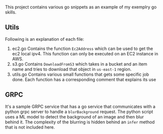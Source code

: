 This project contains various go snippets as an example of my exemplry go skills. 

## Utils
Following is an explanation of each file: 
1. ec2.go
Contains the function `Ec2Address` which can be used to get the ec2 local ipv4. This function can only be executed on an EC2 instance in AWS. 
2. s3.go 
Contains `DownloadFromS3` which takes in a bucket and an item name and tries to download that object in `us-east-1` region.
3. utils.go
Contains various small functions that gets some specific job done. Each function has a corresponding comment that explains its use


## GRPC
It's a sample GRPC service that has a go service that communicates with a python grpc server to handle a `blurBackground` request. The python script uses a ML model to detect the background of an image and then blur behind it. 
The complexity of the blurring is hidden behind an `infer` method that is not included here. 